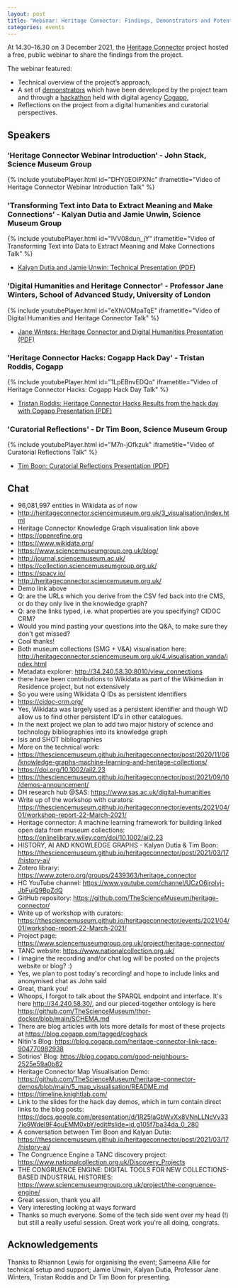 ```yaml
---
layout: post
title: "Webinar: Heritage Connector: Findings, Demonstrators and Potential (3 December 2021)"
categories: events
---
```


At 14.30–16.30 on 3 December 2021, the [Heritage Connector](https://www.sciencemuseumgroup.org.uk/project/heritage-connector/) project hosted a free, public webinar to share the findings from the project.

The webinar featured: 

* Technical overview of the project’s approach,
* A set of [demonstrators](https://thesciencemuseum.github.io/heritage-connector-demos/) which have been developed by the project team and through a [hackathon](https://thesciencemuseum.github.io/heritageconnector/post/2021/12/05/Hackathon-Demos/) held with digital agency [Cogapp](https://www.cogapp.com),
* Reflections on the project from a digital humanities and curatorial perspectives.

## Speakers

### ‘Heritage Connector Webinar Introduction’ - John Stack, Science Museum Group

{% include youtubePlayer.html id="DHY0EOIPXNc" iframetitle="Video of Heritage Connector Webinar Introduction Talk" %}

### 'Transforming Text into Data to Extract Meaning and Make Connections’ - Kalyan Dutia and Jamie Unwin, Science Museum Group

{% include youtubePlayer.html id="IVV08dun_jY" iframetitle="Video of Transforming Text into Data to Extract Meaning and Make Connections Talk" %}

* [Kalyan Dutia and Jamie Unwin: Technical Presentation (PDF)](https://thesciencemuseum.github.io/heritageconnector/post_files/final_event_presentations/Kalyan_Dutia_Jamie_Unwin_Heritage_Connector_Final_Event_technical_presentation.pdf)

### 'Digital Humanities and Heritage Connector' - Professor Jane Winters, School of Advanced Study, University of London

{% include youtubePlayer.html id="eXhVOMpaTqE" iframetitle="Video of Digital Humanities and Heritage Connector Talk" %}

* [Jane Winters: Heritage Connector and Digital Humanities Presentation (PDF)](https://thesciencemuseum.github.io/heritageconnector/post_files/final_event_presentations/Jane_Winters_Heritage_Connector_final_event_December_2021.pdf)

### 'Heritage Connector Hacks: Cogapp Hack Day' - Tristan Roddis, Cogapp

{% include youtubePlayer.html id="1LpEBnvEDQo" iframetitle="Video of Heritage Connector Hacks: Cogapp Hack Day Talk" %}

* [Tristan Roddis:  Heritage Connector Hacks Results from the hack day with Cogapp Presentation (PDF)](https://thesciencemuseum.github.io/heritageconnector/post_files/final_event_presentations/Tristan_Roddis_Heritage_Connector_Hack_Day.pdf)

### 'Curatorial Reflections' - Dr Tim Boon, Science Museum Group

{% include youtubePlayer.html id="M7n-jOfkzuk" iframetitle="Video of Curatorial Reflections Talk" %}

* [Tim Boon: Curatorial Reflections Presentation (PDF)](https://thesciencemuseum.github.io/heritageconnector/post_files/final_event_presentations/Tim_Boon_Heritage_Connector_Curatorial_Reflections_inc_Congruence_Engine.pdf)

## Chat

* 96,081,997 entities in Wikidata as of now
* <http://heritageconnector.sciencemuseum.org.uk/3_visualisation/index.html>
* Heritage Connector Knowledge Graph visualisation link above
* <https://openrefine.org>
* <https://www.wikidata.org/>
* <https://www.sciencemuseumgroup.org.uk/blog/>
* <http://journal.sciencemuseum.ac.uk/>
* <https://collection.sciencemuseumgroup.org.uk/>
* <https://spacy.io/>
* <http://heritageconnector.sciencemuseum.org.uk/>
* Demo link above
* Q: are the URLs which you derive from the CSV fed back into the CMS, or do they only live in the knowledge graph?
* Q: are the links typed, i.e. what properties are you specifying? CIDOC CRM?
* Would you mind pasting your questions into the Q&A, to make sure they don't get missed?
* Cool thanks!
* Both museum collections (SMG + V&A) visualisation here: <http://heritageconnector.sciencemuseum.org.uk/4_visualisation_vanda/index.html>
* Metadata explorer: <http://34.240.58.30:8010/view_connections>
* there have been contributions to Wikidata as part of the Wikimedian in Residence project, but not extensively
* So you were using Wikidata Q IDs as persistent identifiers
* <https://cidoc-crm.org/>
* Yes, Wikidata was largely used as a persistent identifier and though WD allow us to find other persistent ID's in other catalogues.
* In the next project we plan to add two major history of science and technology bibliographies into its knowledge graph
* Isis and SHOT bibliographies
* More on the technical work:
* <https://thesciencemuseum.github.io/heritageconnector/post/2020/11/06/knowledge-graphs-machine-learning-and-heritage-collections/>
* <https://doi.org/10.1002/ail2.23>
* <https://thesciencemuseum.github.io/heritageconnector/post/2021/09/10/demos-announcement/>
* DH research hub @SAS: <https://www.sas.ac.uk/digital-humanities>
* Write up of the workshop with curators: <https://thesciencemuseum.github.io/heritageconnector/events/2021/04/01/workshop-report-22-March-2021/>
* Heritage connector: A machine learning framework for building linked open data from museum collections: <https://onlinelibrary.wiley.com/doi/10.1002/ail2.23>
* HISTORY, AI AND KNOWLEDGE GRAPHS - Kalyan Dutia & Tim Boon: <https://thesciencemuseum.github.io/heritageconnector/post/2021/03/17/history-ai/>
* Zotero library: <https://www.zotero.org/groups/2439363/heritage_connector>
* HC YouTube channel: <https://www.youtube.com/channel/UCzO6jroIvj-JbFuiQ9BpZdQ>
* GitHub repository: <https://github.com/TheScienceMuseum/heritage-connector/>
* Write up of workshop with curators: <https://thesciencemuseum.github.io/heritageconnector/events/2021/04/01/workshop-report-22-March-2021/>
* Project page: <https://www.sciencemuseumgroup.org.uk/project/heritage-connector/>
* TANC website: <https://www.nationalcollection.org.uk/>
* I imagine the recording and/or chat log will be posted on the projects website or blog? :)
* Yes, we plan to post today's recording! and hope to include links and anonymised chat as John said 
* Great, thank you!
* Whoops, I forgot to talk about the SPARQL endpoint and interface. It's here <http://34.240.58.30/>, and our pieced-together ontology is here <https://github.com/TheScienceMuseum/thor-docker/blob/main/SCHEMA.md>
* There are blog articles with lots more details for most of these projects at <https://blog.cogapp.com/tagged/coghack>
* Nitin's Blog: <https://blog.cogapp.com/heritage-connector-link-race-904770982938>
* Sotirios' Blog: <https://blog.cogapp.com/good-neighbours-2525e59a0b82>
* Heritage Connector Map Visualisation Demo: <https://github.com/TheScienceMuseum/heritage-connector-demos/blob/main/5_map_visualisation/README.md>
* <https://timeline.knightlab.com/>
* Link to the slides for the hack day demos, which in turn contain direct links to the blog posts: <https://docs.google.com/presentation/d/1R25IaGbWvXx8VNnLLNcVv337Io9WdeI9F4ouEMM0xbY/edit#slide=id.g105f7ba34da_0_280>
* A conversation between Tim Boon and Kalyan Dutia: <https://thesciencemuseum.github.io/heritageconnector/post/2021/03/17/history-ai/>
* The Congruence Engine a TANC discovery project: <https://www.nationalcollection.org.uk/Discovery_Projects>
* THE CONGRUENCE ENGINE: DIGITAL TOOLS FOR NEW COLLECTIONS-BASED INDUSTRIAL HISTORIES: <https://www.sciencemuseumgroup.org.uk/project/the-congruence-engine/>
* Great session, thank you all!
* Very interesting looking at ways forward
* Thanks so much everyone. Some of the tech side went over my head (!) but still a really useful session. Great work you're all doing, congrats.

## Acknowledgements

Thanks to Rhiannon Lewis for organising the event; Sameena Allie for technical setup and support; Jamie Unwin, Kalyan Dutia, Professor Jane Winters, Tristan Roddis and Dr Tim Boon for presenting.
